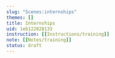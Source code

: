 ```yaml
---
slug: "Scenes:internships"
themes: []
title: Internships
uid: 1eb122828133
instruction: [[Instructions/training]]
note: [[Notes/training]]
status: draft
---
```

